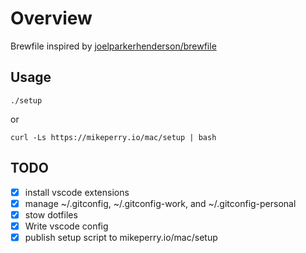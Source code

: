 # Overview

Brewfile inspired by [joelparkerhenderson/brewfile](https://github.com/joelparkerhenderson/brewfile)

## Usage

```shell
./setup
```

or

```shell
curl -Ls https://mikeperry.io/mac/setup | bash
```

## TODO

- [x] install vscode extensions
- [x] manage ~/.gitconfig, ~/.gitconfig-work, and ~/.gitconfig-personal
- [x] stow dotfiles
- [x] Write vscode config
- [x] publish setup script to mikeperry.io/mac/setup
